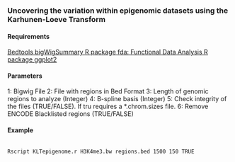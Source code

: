 <h3>Uncovering the variation within epigenomic datasets using the Karhunen-Loeve Transform</h3>

<h4> Requirements </h4>
<a href="http://bedtools.readthedocs.org/en/latest/"> Bedtools </a> 
<a href="http://hgdownload.cse.ucsc.edu/admin/exe/"> bigWigSummary </a> 
<a href="http://cran.r-project.org/web/packages/fda/index.html"> R package fda: Functional Data Analysis </a> 
<a href="http://cran.r-project.org/web/packages/ggplot2/index.html"> R package ggplot2 </a> 

<h4> Parameters </h4>
1: Bigwig File
2: File with regions in Bed Format
3: Length of genomic regions to analyze (Integer)
4: B-spline basis (Integer)
5: Check integrity of the files (TRUE/FALSE). If tru requires a *.chrom.sizes file.
6: Remove ENCODE Blacklisted regions (TRUE/FALSE)

<h4> Example </h4>

<code>
Rscript KLTepigenome.r H3K4me3.bw regions.bed 1500 150 TRUE
</code>
